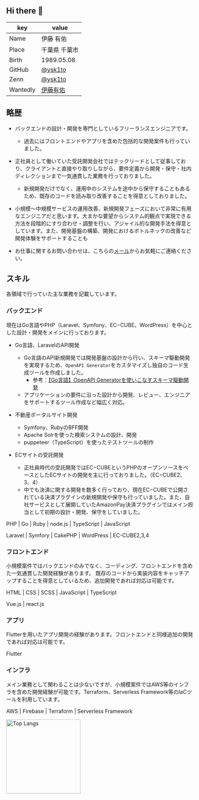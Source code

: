 ## Hi there 👋

|key|value|
|----|----|
|Name|伊藤 有佑|
|Place|千葉県 千葉市|
|Birth|1989.05.08|
|GitHub|[@ysk1to](https://github.com/ysk1to)|
|Zenn|[@ysk1to](https://zenn.dev/ysk1to)|
|Wantedly|[伊藤有佑](https://www.wantedly.com/id/ysk1to)|

## 略歴

* バックエンドの設計・開発を専門としているフリーランスエンジニアです。
  * 過去にはフロントエンドやアプリを含めた包括的な開発案件も行っていました。

* 正社員として働いていた受託開発会社ではテックリードとして従事しており、クライアントと直接やり取りしながら、要件定義から開発・保守・社内ディレクションまで一気通貫した業務を行っておりました。
  * 新規開発だけでなく、運用中のシステムを途中から保守することもあるため、既存のコードを読み取り改善することを得意としておりました。

* 小規模〜中規模サービスの運用改善、新規開発フェーズにおいて非常に有用なエンジニアだと思います。大まかな要望からシステム的観点で実現できる方法を段階的にすり合わせ・調整を行い、アジャイル的な開発手法を得意としています。また、開発基盤の構築、開発におけるボトルネックの改善など開発体験をサポートすることも

* お仕事に関するお問い合わせは、こちらの[メール](<mailto:yito@geel-web.jp>)からお気軽にご連絡ください。

## スキル

各領域で行っていた主な業務を記載しています。

### バックエンド

現在はGo言語やPHP（Laravel、Symfony、EC−CUBE、WordPress）を中心とした設計・開発をメインに行っております。

* Go言語、LaravelのAPI開発
  * Go言語のAPI新規開発では開発基盤の設計から行い、スキーマ駆動開発を実現するため、`OpenAPI Generator`をカスタマイズし独自のコード生成ツールを作成しました。
    * 参考：[【Go言語】OpenAPI Generatorを使いこなすスキーマ駆動開発](https://zenn.dev/ysk1to/books/248fad8cb34abe)
  * アプリケーションの要件に沿った設計から開発、レビュー、エンジニアをサポートするツール作成など幅広く対応。

* 不動産ポータルサイト開発
  * Symfony、RubyのBFF開発
  * Apache Solrを使った検索システムの設計、開発
  * puppeteer（TypeScript）を使ったテストツールの制作

* ECサイトの受託開発
  * 正社員時代の受託開発ではEC−CUBEというPHPのオープンソースをベースとしたECサイトの開発を主に行っておりました。（EC−CUBE2、3、4）
  * 中でも決済に関する開発を数多く行っており、現在EC−CUBEで公開されている決済プラグインの新規開発や保守も行っていました。また、自社サービスとして展開していたAmazonPay決済プラグインではメイン担当として初期の設計・開発、保守をしていました。

PHP | Go | Ruby | node.js | TypeScript | JavaScript

Laravel | Symfory | CakePHP | WordPress | EC-CUBE2,3,4
### フロントエンド

小規模案件ではバックエンドのみでなく、コーディング、フロントエンドを含めた一気通貫した開発経験があります。
既存のコードから実装内容をキャッチアップすることを得意としているため、追加開発であれば対応は可能です。

HTML | CSS | SCSS | JavaScript | TypeScript

Vue.js | react.js

### アプリ

Flutterを用いたアプリ開発の経験があります。フロントエンドと同様追加の開発であれば対応は可能です。

Flutter

### インフラ

メイン業務として関わることは少ないですが、小規模案件ではAWS等のインフラを含めた開発経験が可能です。Terraform、Serverless Framework等のIaCツールを利用しています。

AWS | Firebase | Terraform | Serverless Framework

<p align="left"> 
  <img alt="Top Langs" height="200px" src="https://github-readme-stats.vercel.app/api/top-langs/?username=ysk1to&layout=donut&theme=onedark" />
  <!-- <img alt="github stats" height="200px" src="https://github-readme-stats-coral-sigma-39.vercel.app/api?username=ysk1to&theme=onedark&show_icons=ture" /> -->
  <!-- <img alt="github stats" height="200px" src="https://github-readme-stats.vercel.app/api?username=ysk1to&theme=onedark&show_icons=ture&count_private=true" /> -->
</p>